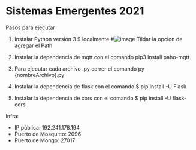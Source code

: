 # Sistemas Emergentes 2021

Pasos para ejecutar
1) Instalar Python versión 3.9 localmente
	#![image](https://user-images.githubusercontent.com/29106960/117543399-09b98900-aff3-11eb-9da7-61ae9051832f.png)
	Tildar la opcion de agregar el Path

2) Instalar la dependencia de mqtt con el comando
    pip3 install paho-mqtt
3) Para ejecutar cada archivo .py correr el comando 
    py {nombreArchivo}.py
4) Instalar la dependencia de flask con el comando
	$ pip install -U Flask
5) Instalar la dependencia de cors con el comando
	$ pip install -U flask-cors

Infra:
* IP pública: 192.241.178.194
* Puerto de Mosquitto: 2096
* Puerto de Mongo: 27017
